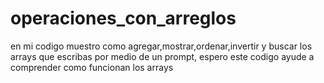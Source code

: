 # operaciones_con_arreglos

en mi codigo muestro como agregar,mostrar,ordenar,invertir y buscar los arrays que 
escribas por medio de un prompt, espero este codigo ayude a comprender como funcionan los arrays
